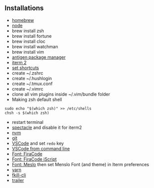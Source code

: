 ## Installations

- [homebrew](https://brew.sh/index_it.html)
- [node](https://nodejs.org/it/)
- brew install zsh
- brew install fortune
- brew install cloc
- brew install watchman
- brew install vim
- [antigen package manager](https://github.com/zsh-users/antigen)
- [iterm 2](https://www.iterm2.com/)
- [set shortcuts](https://stackoverflow.com/questions/6205157/iterm-2-how-to-set-keyboard-shortcuts-to-jump-to-beginning-end-of-line)
- create ~/.zshrc
- create ~/.hushlogin
- create ~/.tmux.conf
- create ~/.vimrc
- clone all vim plugins inside ~/.vim/bundle folder
- Making zsh default shell
```
sudo echo "$(which zsh)" >> /etc/shells
chsh -s $(which zsh)
```
- restart terminal
- [spectacle](https://www.spectacleapp.com/) and disable it for iterm2
- [nvm](https://github.com/creationix/nvm)
- [git](https://git-scm.com/)
- [VSCode](https://code.visualstudio.com/) and set `redo` key
- [VSCode from command line](https://stackoverflow.com/questions/44269510/how-to-run-visual-studio-code-from-the-command-line)
- [Font: FiraCode](https://github.com/tonsky/FiraCode)
- [Font: FiraCode iScript](https://github.com/kencrocken/FiraCodeiScript)
- [Font: Meslo](https://github.com/powerline/fonts/blob/master/Meslo%20Slashed/Meslo%20LG%20M%20Regular%20for%20Powerline.ttf) then set Menslo Font (and theme) in Iterm preferences
- [yarn](https://yarnpkg.com/lang/en/docs/install/)
- [fkill-cli](https://github.com/sindresorhus/fkill-cli)
- [trailer](http://ptsochantaris.github.io/trailer/)
